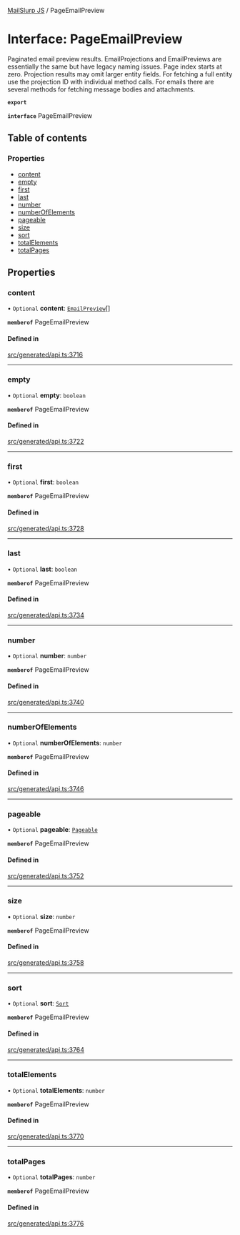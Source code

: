 [MailSlurp JS](../README.md) / PageEmailPreview

# Interface: PageEmailPreview

Paginated email preview results. EmailProjections and EmailPreviews are essentially the same but have legacy naming issues. Page index starts at zero. Projection results may omit larger entity fields. For fetching a full entity use the projection ID with individual method calls. For emails there are several methods for fetching message bodies and attachments.

**`export`**

**`interface`** PageEmailPreview

## Table of contents

### Properties

- [content](PageEmailPreview.md#content)
- [empty](PageEmailPreview.md#empty)
- [first](PageEmailPreview.md#first)
- [last](PageEmailPreview.md#last)
- [number](PageEmailPreview.md#number)
- [numberOfElements](PageEmailPreview.md#numberofelements)
- [pageable](PageEmailPreview.md#pageable)
- [size](PageEmailPreview.md#size)
- [sort](PageEmailPreview.md#sort)
- [totalElements](PageEmailPreview.md#totalelements)
- [totalPages](PageEmailPreview.md#totalpages)

## Properties

### content

• `Optional` **content**: [`EmailPreview`](EmailPreview.md)[]

**`memberof`** PageEmailPreview

#### Defined in

[src/generated/api.ts:3716](https://github.com/mailslurp/mailslurp-client/blob/6534d6f/src/generated/api.ts#L3716)

___

### empty

• `Optional` **empty**: `boolean`

**`memberof`** PageEmailPreview

#### Defined in

[src/generated/api.ts:3722](https://github.com/mailslurp/mailslurp-client/blob/6534d6f/src/generated/api.ts#L3722)

___

### first

• `Optional` **first**: `boolean`

**`memberof`** PageEmailPreview

#### Defined in

[src/generated/api.ts:3728](https://github.com/mailslurp/mailslurp-client/blob/6534d6f/src/generated/api.ts#L3728)

___

### last

• `Optional` **last**: `boolean`

**`memberof`** PageEmailPreview

#### Defined in

[src/generated/api.ts:3734](https://github.com/mailslurp/mailslurp-client/blob/6534d6f/src/generated/api.ts#L3734)

___

### number

• `Optional` **number**: `number`

**`memberof`** PageEmailPreview

#### Defined in

[src/generated/api.ts:3740](https://github.com/mailslurp/mailslurp-client/blob/6534d6f/src/generated/api.ts#L3740)

___

### numberOfElements

• `Optional` **numberOfElements**: `number`

**`memberof`** PageEmailPreview

#### Defined in

[src/generated/api.ts:3746](https://github.com/mailslurp/mailslurp-client/blob/6534d6f/src/generated/api.ts#L3746)

___

### pageable

• `Optional` **pageable**: [`Pageable`](Pageable.md)

**`memberof`** PageEmailPreview

#### Defined in

[src/generated/api.ts:3752](https://github.com/mailslurp/mailslurp-client/blob/6534d6f/src/generated/api.ts#L3752)

___

### size

• `Optional` **size**: `number`

**`memberof`** PageEmailPreview

#### Defined in

[src/generated/api.ts:3758](https://github.com/mailslurp/mailslurp-client/blob/6534d6f/src/generated/api.ts#L3758)

___

### sort

• `Optional` **sort**: [`Sort`](Sort.md)

**`memberof`** PageEmailPreview

#### Defined in

[src/generated/api.ts:3764](https://github.com/mailslurp/mailslurp-client/blob/6534d6f/src/generated/api.ts#L3764)

___

### totalElements

• `Optional` **totalElements**: `number`

**`memberof`** PageEmailPreview

#### Defined in

[src/generated/api.ts:3770](https://github.com/mailslurp/mailslurp-client/blob/6534d6f/src/generated/api.ts#L3770)

___

### totalPages

• `Optional` **totalPages**: `number`

**`memberof`** PageEmailPreview

#### Defined in

[src/generated/api.ts:3776](https://github.com/mailslurp/mailslurp-client/blob/6534d6f/src/generated/api.ts#L3776)
